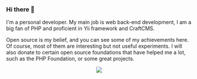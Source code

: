 ### Hi there 👋

I'm a personal developer. My main job is web back-end development, I am a big fan of PHP and proficient in Yii framework and CraftCMS.

Open source is my belief, and you can see some of my achievements here. Of course, most of them are interesting but not useful experiments. 
I will also donate to certain open source foundations that have helped me a lot, such as the PHP Foundation, or some great projects. 

<div align="center"><img src="https://github-readme-stats.vercel.app/api?username=panlatent&show_icons=true&count_private=true" /></div>
